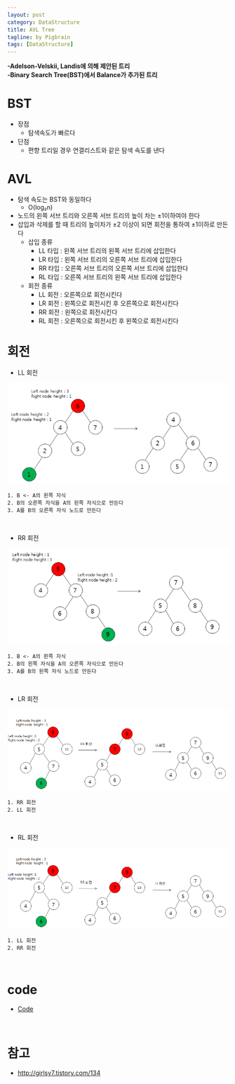 ```yaml
---
layout: post
category: DataStructure
title: AVL Tree
tagline: by Pigbrain
tags: [DataStructure]
---
```


<!--more-->

**-Adelson-Velskii, Landis에 의해 제안된 트리**  
**-Binary Search Tree(BST)에서 Balance가 추가된 트리**    

# BST  
* 장점  
	* 탐색속도가 빠르다  
* 단점  
	* 편향 트리일 경우 연결리스트와 같은 탐색 속도를 낸다  

# AVL
* 탐색 속도는 BST와 동일하다 
	* O(log₂n)   
* 노드의 왼쪽 서브 트리와 오른쪽 서브 트리의 높이 차는 ±1이하여야 한다  
* 삽입과 삭제를 할 때 트리의 높이차가 ±2 이상이 되면 회전을 통하여 ±1이하로 만든다  
	* 삽입 종류  
		* LL 타입 : 왼쪽 서브 트리의 왼쪽 서브 트리에 삽입한다  
		* LR 타입 : 왼쪽 서브 트리의 오른쪽 서브 트리에 삽입한다 
		* RR 타입 : 오른쪽 서브 트리의 오른쪽 서브 트리에 삽입한다 
		* RL 타입 : 오른쪽 서브 트리의 왼쪽 서브 트리에 삽입한다 
	* 회전 종류     
		* LL 회전 : 오른쪽으로 회전시킨다    
		* LR 회전 : 왼쪽으로 회전시킨 후 오른쪽으로 회전시킨다 
		* RR 회전 : 왼쪽으로 회전시킨다     
		* RL 회전 : 오른쪽으로 회전시킨 후 왼쪽으로 회전시킨다      

# 회전  
* LL 회전  

<img src="/assets/themes/Snail/img/DataStructure/AVLTree/LL.png" alt="">

	1. B <- A의 왼쪽 자식 
	2. B의 오른쪽 자식을 A의 왼쪽 자식으로 만든다  
	3. A를 B의 오른쪽 자식 노드로 만든다  
  
<br>  
  
* RR 회전  

<img src="/assets/themes/Snail/img/DataStructure/AVLTree/RR.png" alt="">
  
	1. B <- A의 왼쪽 자식 
	2. B의 왼쪽 자식을 A의 오른쪽 자식으로 만든다  
	3. A를 B의 왼쪽 자식 노드로 만든다  
  
<br>  

* LR 회전  

<img src="/assets/themes/Snail/img/DataStructure/AVLTree/LR.png" alt="">
  
	1. RR 회전  
	2. LL 회전    
  
<br>  
  

* RL 회전  

<img src="/assets/themes/Snail/img/DataStructure/AVLTree/LR.png" alt="">

	1. LL 회전  
	2. RR 회전    
  
<br>  
 
# code
* [Code](https://github.com/pigbrain/HelloJava/blob/master/src/main/java/io/pigbrain/tree/avltree/AVLTree.java)

<br>  

# 참고
* http://girlsy7.tistory.com/134